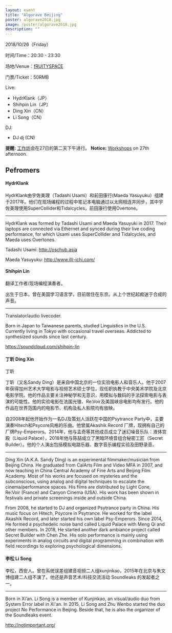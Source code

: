 ```yaml
---
layout: event
title: "Algorave Beijing"
poster: algorave2018.jpg
image: /poster/algorave2018.jpg
description: ""
---
```


2018/10/26（Friday）

时间/Time：20:30 - 23:30

场地/Venue：[fRUITYSPACE](https://www.facebook.com/pages/Fruityspace/1734950436787743)

门票/Ticket：50RMB

Live:

* HydrKlank（JP）
* Shihpin Lin（JP）
* Ding Xin（CN）
* Li Song（CN）

DJ:

* DJ dj (CN)

**提醒:** [工作坊](/www.soundleaks.org/event/2018-vol3/)会在27日的第二天下午进行。
**Notice:** [Workshops](/www.soundleaks.org/event/2018-vol3/) on 27th afternoon.

## Pefromers

#### HydrKlank

HydrKlank由宇佐美理（Tadashi Usami）和前田康行(Maeda Yasuyuku）组建于2017年。他们在现场编程的过程中笔记本电脑通过以太网相连并同步，其中宇佐美理使用SuperCollider和Tidalcycles，前田康行使用Overtone。

---
HydrKlank was formed by Tadashi Usami and Maeda Yasuyuki in 2017. Their laptops are connected via Ethernet and synced during their live coding performance, for which Usami uses SuperCollider and Tidalcycles, and Maeda uses Overtones.

Tadashi Usami: <http://oschub.asia>

Maeda Yasuyuku: <http://www.illi-ichi.com/>

#### Shihpin Lin

翻译工作者/现场编程演奏者。

出生于日本，曾在美国学习语言学，目前居住在东京。从上个世纪起痴迷于合成的声音。

---

Translator/audio livecoder.

Born in Japan to Taiwanese parents, studied Linguistics in the U.S. Currently living in Tokyo with occasional travel overseas. Addicted to synthesized sounds since last century.

<https://soundcloud.com/shihpin-lin>

#### 丁昕 Ding Xin

丁昕

丁昕（又名Sandy Ding）是来自中国北京的一位实验电影人和音乐人。他于2007年获得加州艺术大学电影与视频艺术硕士学位，现任职执教于中央美术学院及北京电影学院。他的作品主要关注神秘学和无意识，用模拟与数码的手法探索电影与表演的可能性。他的实验电影在法国光锥、Re:Voir及美国峡谷电影均有发行。他的作品在世界范围内的电影节、机构及私人影院均有放映。

自2008年起他开始作为一名DJ及策划人活跃在中国的Psytrance Party中，主要演奏Hitech和Psycore风格的乐曲。他曾属Akashik Record 厂牌，现拥有自己的厂牌Psy-Emperors。2014年，他与孟奇等其他成员成立了迷幻噪音乐队：液体宫殿（Liquid Palace），2018年他与陈喆成立了黑暗环境音组合秘密工匠（Secret Builder）。他的个人演出包括模拟电路乐器、数字音乐编程实验及田野录音。

---

Ding Xin (A.K.A. Sandy Ding) is an experimental filmmaker/musician from Beijing China. He graduated from CalArts Film and Video MFA in 2007, and now teaching in China Central Academy of Fine Arts and Beijing Film Academy. Most of his works are focused on mysteries and the subconscious, using analog and digital techniques to escalate the cinema/performance spaces. His films are distributed by Light Cone, Re:Voir (France) and Canyon Cinema (USA). His work has been shown in festivals and private screenings inside and outside China.

From 2008, he started to DJ and organized Psytrance party in China. His music focus on Hitech, Psycore in Psytrance. He worked for the label Akashik Record, and later started his own label Psy-Emperors.  Since 2014, He formed a psychedelic noise band called Liquid Palace with Meng Qi and other members. In 2018, He started another dark ambiance project called Secret Builder with Chen Zhe. His solo performance is mainly using experiments in analog circuits and digital programming in combination with field recordings to exploring psychological dimensions.

#### 李松 Li Song

李松，西安人。曾在系统误差组建音视频二人组kunjinkao，2015年在北京与朱文博组建二人组不演了。他还是声音艺术/科技交流活动 Soundleaks 的发起者之一。

---

Born in Xi’an. Li Song is a member of Kunjinkao, an visual/audio duo from System Error label in Xi'an. In 2015, Li Song and Zhu Wenbo started the duo project No Performance in Beijing. Beside that, he is also the organizer of the Soundleaks event.

<http://notimportant.org/>
